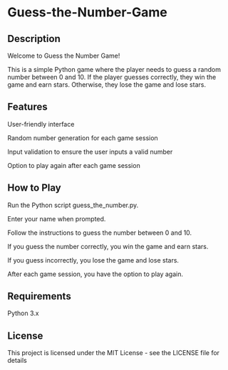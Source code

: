 # Guess-the-Number-Game

## Description

Welcome to Guess the Number Game! 

This is a simple Python game where the player needs to guess a random number between 0 and 10. If the player guesses correctly, they win the game and earn stars. Otherwise, they lose the game and lose stars.

## Features

User-friendly interface

Random number generation for each game session

Input validation to ensure the user inputs a valid number

Option to play again after each game session

## How to Play

Run the Python script guess_the_number.py.

Enter your name when prompted.

Follow the instructions to guess the number between 0 and 10.

If you guess the number correctly, you win the game and earn stars.

If you guess incorrectly, you lose the game and lose stars.

After each game session, you have the option to play again.

## Requirements

Python 3.x

## License

This project is licensed under the MIT License - see the LICENSE file for details

